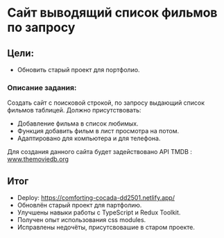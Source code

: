 # Сайт выводящий список фильмов по запросу

## Цели:

- Обновить старый проект для портфолио.

### Описание задания:

Создать сайт с поисковой строкой, по запросу выдающий список фильмов таблицей.
Должно присутствовать:

- Добавление фильма в список любимых.
- Функция добавить фильм в лист просмотра на потом.
- Адаптировано для компьютера и для телефона.

Для создания данного сайта будет задействовано API TMDB : www.themoviedb.org

## Итог

- Deploy: https://comforting-cocada-dd2501.netlify.app/
- Обновлён старый проект для партфолию.
- Улучшены навыки работы с TypeScript и Redux Toolkit.
- Получен опыт использования css modules.
- Исправлены недочёты, присутсвовашие в старом проекте.

